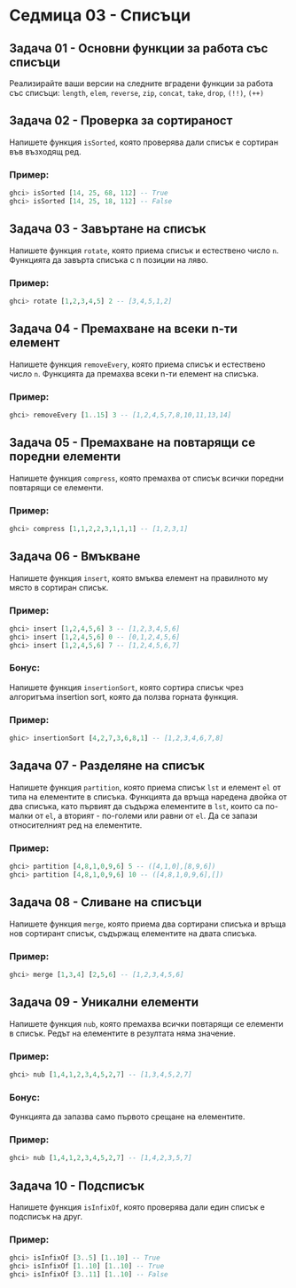 # Седмица 03 - Списъци

## Задача 01 - Основни функции за работа със списъци
Реализирайте ваши версии на следните вградени функции за работа със списъци: `length`, `elem`, `reverse`, `zip`, `concat`, `take`, `drop`, `(!!)`, `(++)`

## Задача 02 - Проверка за сортираност
Напишете функция `isSorted`, която проверява дали списък е сортиран във възходящ ред.

### Пример:
```haskell
ghci> isSorted [14, 25, 68, 112] -- True
ghci> isSorted [14, 25, 18, 112] -- False
```

## Задача 03 - Завъртане на списък
Напишете функция `rotate`, която приема списък и естествено число `n`. Функцията да завърта списъка с n позиции на ляво.

### Пример:
```haskell
ghci> rotate [1,2,3,4,5] 2 -- [3,4,5,1,2]
```

## Задача 04 - Премахване на всеки n-ти елемент
Напишете функция `removeEvery`, която приема списък и естествено число `n`. Функцията да премахва всеки n-ти елемент на списъка.

### Пример:
```haskell
ghci> removeEvery [1..15] 3 -- [1,2,4,5,7,8,10,11,13,14]
```

## Задача 05 - Премахване на повтарящи се поредни елементи
Напишете функция `compress`, която премахва от списък всички поредни повтарящи се елементи.

### Пример:
```haskell
ghci> compress [1,1,2,2,3,1,1,1] -- [1,2,3,1]
```

## Задача 06 - Вмъкване
Напишете функция `insert`, която вмъква елемент на правилното му място в сортиран списък.

### Пример:
```haskell
ghci> insert [1,2,4,5,6] 3 -- [1,2,3,4,5,6]
ghci> insert [1,2,4,5,6] 0 -- [0,1,2,4,5,6]
ghci> insert [1,2,4,5,6] 7 -- [1,2,4,5,6,7]
```

### Бонус:
Напишете функция `insertionSort`, която сортира списък чрез алгоритъма insertion sort, която да ползва горната функция.

### Пример:
```haskell
ghic> insertionSort [4,2,7,3,6,8,1] -- [1,2,3,4,6,7,8]
```

## Задача 07 - Разделяне на списък
Напишете функция `partition`, която приема списък `lst` и елемент `el` от типа на елементите в списъка. Функцията да връща наредена двойка от два списъка, като първият да съдържа елементите в `lst`, които са по-малки от `el`, а вторият - по-големи или равни от `el`. Да се запази относителният ред на елементите.

### Пример:
```haskell
ghci> partition [4,8,1,0,9,6] 5 -- ([4,1,0],[8,9,6])
ghci> partition [4,8,1,0,9,6] 10 -- ([4,8,1,0,9,6],[])
```

## Задача 08 - Сливане на списъци
Напишете функция `merge`, която приема два сортирани списъка и връща нов сортирант списък, съдържащ елементите на двата списъка.

### Пример:
```haskell
ghci> merge [1,3,4] [2,5,6] -- [1,2,3,4,5,6]
```

## Задача 09 - Уникални елементи
Напишете функция `nub`, която премахва всички повтарящи се елементи в списък. Редът на елементите в резултата няма значение.

### Пример:
```haskell
ghci> nub [1,4,1,2,3,4,5,2,7] -- [1,3,4,5,2,7]
```

### Бонус:
Функцията да запазва само първото срещане на елементите.

### Пример:
```haskell
ghci> nub [1,4,1,2,3,4,5,2,7] -- [1,4,2,3,5,7]
```

## Задача 10 - Подсписък
Напишете функция `isInfixOf`, която проверява дали един списък е подсписък на друг.

### Пример:
```haskell
ghci> isInfixOf [3..5] [1..10] -- True
ghci> isInfixOf [1..10] [1..10] -- True
ghci> isInfixOf [3..11] [1..10] -- False
```